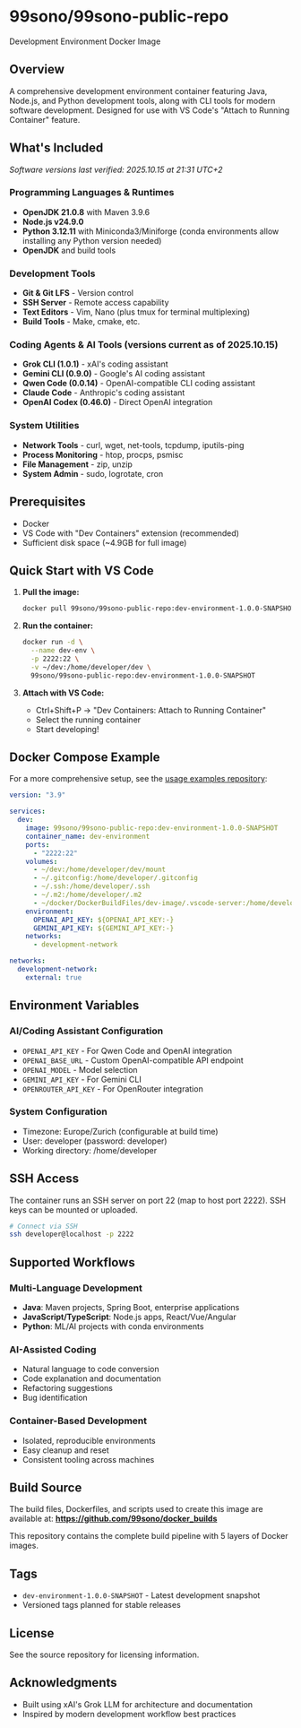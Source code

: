 # 99sono/99sono-public-repo

Development Environment Docker Image

## Overview

A comprehensive development environment container featuring Java, Node.js, and Python development tools, along with CLI tools for modern software development. Designed for use with VS Code's "Attach to Running Container" feature.

## What's Included

*Software versions last verified: 2025.10.15 at 21:31 UTC+2*

### Programming Languages & Runtimes
- **OpenJDK 21.0.8** with Maven 3.9.6
- **Node.js v24.9.0**
- **Python 3.12.11** with Miniconda3/Miniforge (conda environments allow installing any Python version needed)
- **OpenJDK** and build tools

### Development Tools
- **Git & Git LFS** - Version control
- **SSH Server** - Remote access capability
- **Text Editors** - Vim, Nano (plus tmux for terminal multiplexing)
- **Build Tools** - Make, cmake, etc.

### Coding Agents & AI Tools (versions current as of 2025.10.15)
- **Grok CLI (1.0.1)** - xAI's coding assistant
- **Gemini CLI (0.9.0)** - Google's AI coding assistant
- **Qwen Code (0.0.14)** - OpenAI-compatible CLI coding assistant
- **Claude Code** - Anthropic's coding assistant
- **OpenAI Codex (0.46.0)** - Direct OpenAI integration

### System Utilities
- **Network Tools** - curl, wget, net-tools, tcpdump, iputils-ping
- **Process Monitoring** - htop, procps, psmisc
- **File Management** - zip, unzip
- **System Admin** - sudo, logrotate, cron

## Prerequisites

- Docker
- VS Code with "Dev Containers" extension (recommended)
- Sufficient disk space (~4.9GB for full image)

## Quick Start with VS Code

1. **Pull the image:**
   ```bash
   docker pull 99sono/99sono-public-repo:dev-environment-1.0.0-SNAPSHOT
   ```

2. **Run the container:**
   ```bash
   docker run -d \
     --name dev-env \
     -p 2222:22 \
     -v ~/dev:/home/developer/dev \
     99sono/99sono-public-repo:dev-environment-1.0.0-SNAPSHOT
   ```

3. **Attach with VS Code:**
   - Ctrl+Shift+P → "Dev Containers: Attach to Running Container"
   - Select the running container
   - Start developing!

## Docker Compose Example

For a more comprehensive setup, see the [usage examples repository](https://github.com/99sono/DockerBuildFiles/tree/master/dev-image):

```yaml
version: "3.9"

services:
  dev:
    image: 99sono/99sono-public-repo:dev-environment-1.0.0-SNAPSHOT
    container_name: dev-environment
    ports:
      - "2222:22"
    volumes:
      - ~/dev:/home/developer/dev/mount
      - ~/.gitconfig:/home/developer/.gitconfig
      - ~/.ssh:/home/developer/.ssh
      - ~/.m2:/home/developer/.m2
      - ~/docker/DockerBuildFiles/dev-image/.vscode-server:/home/developer/.vscode-server
    environment:
      OPENAI_API_KEY: ${OPENAI_API_KEY:-}
      GEMINI_API_KEY: ${GEMINI_API_KEY:-}
    networks:
      - development-network

networks:
  development-network:
    external: true
```

## Environment Variables

### AI/Coding Assistant Configuration
- `OPENAI_API_KEY` - For Qwen Code and OpenAI integration
- `OPENAI_BASE_URL` - Custom OpenAI-compatible API endpoint
- `OPENAI_MODEL` - Model selection
- `GEMINI_API_KEY` - For Gemini CLI
- `OPENROUTER_API_KEY` - For OpenRouter integration

### System Configuration
- Timezone: Europe/Zurich (configurable at build time)
- User: developer (password: developer)
- Working directory: /home/developer

## SSH Access

The container runs an SSH server on port 22 (map to host port 2222). SSH keys can be mounted or uploaded.

```bash
# Connect via SSH
ssh developer@localhost -p 2222
```

## Supported Workflows

### Multi-Language Development
- **Java**: Maven projects, Spring Boot, enterprise applications
- **JavaScript/TypeScript**: Node.js apps, React/Vue/Angular
- **Python**: ML/AI projects with conda environments

### AI-Assisted Coding
- Natural language to code conversion
- Code explanation and documentation
- Refactoring suggestions
- Bug identification

### Container-Based Development
- Isolated, reproducible environments
- Easy cleanup and reset
- Consistent tooling across machines

## Build Source

The build files, Dockerfiles, and scripts used to create this image are available at:
**https://github.com/99sono/docker_builds**

This repository contains the complete build pipeline with 5 layers of Docker images.

## Tags

- `dev-environment-1.0.0-SNAPSHOT` - Latest development snapshot
- Versioned tags planned for stable releases

## License

See the source repository for licensing information.

## Acknowledgments

- Built using xAI's Grok LLM for architecture and documentation
- Inspired by modern development workflow best practices
